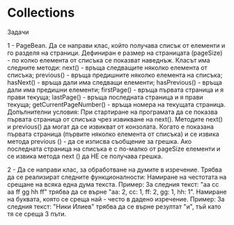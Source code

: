# Collections

Задачи

1 - PageBean. Да се направи клас, който получава списък от елементи и го разделя на страници. Дефиниран е размер на страницата (pageSize) - по колко елемента от списъка се показват наведнъж.
  Класът има следните методи:
    next() - връща следващите няколко елемента от списъка;
    previous() - връща предишните няколко елемента на списъка;
    hasNext() - връща дали има следващи елементи;
    hasPrevious() - връща дали има предишни елементи;
    firstPage() - връща първата страница и я прави текуща;
    lastPage() - връща последната страница и я прави текуща;
    getCurrentPageNumber() - връща номера на текущата страница.
  Допълнителни условия:
    При стартиране на програмата да се показва първата страница от списъка чрез извикване на next().
    Методите next() и previous() да могат да се извикват от конзолата.
    Когато е показана първата страница (първите няколко елемента от списъка) и се извика метода previous () - да се изписва съобщение за грешка.
    Ако последната страница на списъка е с по-малко от pageSize елементи и се извика метода next () да НЕ се получава грешка.

2 - Да се направи клас, за обработване на думите в изречение. Трябва да се реализират следните функционалности:
  Намиране на честотата на срещане на всяка една дума текста.
  Пример:
    За следния текст: "aa cc aa ff gg hh ff" трябва да се върне "aa: 2, cc: 1, ff: 2, gg: 1, hh: 1".
    Намиране на буквата, която се среща най - често в дадено изречение.
  Пример:
    За следния текст: "Ники Илиев" трябва да се върне резултат "и", тъй като тя се среща 3 пъти.
